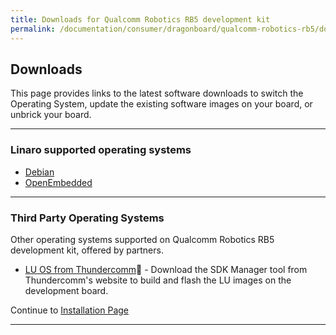 ```yaml
---
title: Downloads for Qualcomm Robotics RB5 development kit 
permalink: /documentation/consumer/dragonboard/qualcomm-robotics-rb5/downloads/
---
```

## Downloads

This page provides links to the latest software downloads to switch the Operating System, update the existing software images on your board, or unbrick your board.

***

### Linaro supported operating systems

- [Debian](debian.md)
- [OpenEmbedded](open-embedded.md)

***

### Third Party Operating Systems

Other operating systems supported on Qualcomm Robotics RB5 development kit, offered by partners.

- [LU OS from Thundercomm](https://www.thundercomm.com/app_en/product/1590131656070623)   - Download the SDK Manager tool from Thundercomm's website to build and flash the LU images on the development board.

Continue to [Installation Page](../installation/)


***


